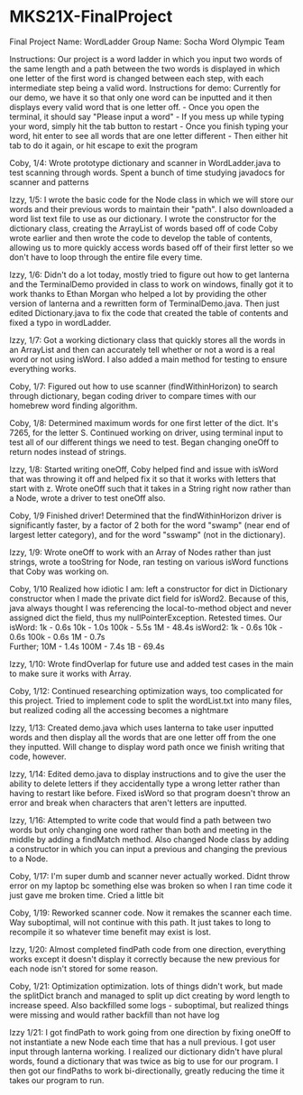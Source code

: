 # MKS21X-FinalProject
Final Project Name: WordLadder
Group Name: Socha Word Olympic Team


Instructions:
  Our project is a word ladder in which you input two words of the same length and a path between the two words is displayed in which one letter of the first word is changed between each step, with each intermediate step being a valid word.
  Instructions for demo:
    Currently for our demo, we have it so that only one word can be inputted and it then displays every valid word that is one letter off.
    - Once you open the terminal, it should say "Please input a word"
    - If you mess up while typing your word, simply hit the tab button to restart
    - Once you finish typing your word, hit enter to see all words that are one letter different
    - Then either hit tab to do it again, or hit escape to exit the program

Coby, 1/4:
  Wrote prototype dictionary and scanner in WordLadder.java to test scanning through words. Spent a bunch of time studying javadocs for scanner and patterns


Izzy, 1/5:
  I wrote the basic code for the Node class in which we will store our words and their previous words to maintain their "path". I also downloaded a word list text file to use as our dictionary. I wrote the constructor for the dictionary class, creating the ArrayList of words based off of code Coby wrote earlier and then wrote the code to develop the table of contents, allowing us to more quickly access words based off of their first letter so we don't have to loop through the entire file every time.


Izzy, 1/6:
  Didn't do a lot today, mostly tried to figure out how to get lanterna and the TerminalDemo provided in class to work on windows, finally got it to work thanks to Ethan Morgan who helped a lot by providing the other version of lanterna and a rewritten form of TerminalDemo.java. Then just edited Dictionary.java to fix the code that created the table of contents and fixed a typo in wordLadder.


Izzy, 1/7:
  Got a working dictionary class that quickly stores all the words in an ArrayList and then can accurately tell whether or not a word is a real word or not using isWord. I also added a main method for testing to ensure everything works.

Coby, 1/7:
  Figured out how to use scanner (findWithinHorizon) to search through dictionary, began coding driver to compare times with our homebrew word finding algorithm.

Coby, 1/8:
Determined maximum words for one first letter of the dict. It's 7265, for the letter S. Continued working on driver, using terminal input to test all of our different things we need to test. Began changing oneOff to return nodes instead of strings.


Izzy, 1/8:
Started writing oneOff, Coby helped find and issue with isWord that was throwing it off and helped fix it so that it works with letters that start with z. Wrote oneOff such that it takes in a String right now rather than a Node, wrote a driver to test oneOff also.


Coby, 1/9
  Finished driver! Determined that the findWithinHorizon driver is significantly faster, by a factor of 2 both for the word "swamp" (near end of largest letter category), and for the word "sswamp" (not in the dictionary).

Izzy, 1/9:
  Wrote oneOff to work with an Array of Nodes rather than just strings, wrote a tooString for Node, ran testing on various isWord functions that Coby was working on.

Coby, 1/10
  Realized how idiotic I am: left a constructor for dict in Dictionary constructor when I made the private dict field for isWord2. Because of this, java always thought I was referencing the local-to-method object and never assigned dict the field, thus my nullPointerException.
  Retested times.
  Our isWord:
  1k - 0.6s   10k - 1.0s   100k - 5.5s  1M - 48.4s
  isWord2:
  1k - 0.6s   10k - 0.6s   100k - 0.6s  1M - 0.7s   
  Further;    10M - 1.4s   100M - 7.4s  1B - 69.4s

Izzy, 1/10:
  Wrote findOverlap for future use and added test cases in the main to make sure it works with Array<Node>.

Coby, 1/12:
  Continued researching optimization ways, too complicated for this project. Tried to implement code to split the wordList.txt into many files, but realized coding all the accessing becomes a nightmare


Izzy, 1/13:
  Created demo.java which uses lanterna to take user inputted words and then display all the words that are one letter off from the one they inputted. Will change to display word path once we finish writing that code, however.

Izzy, 1/14:
  Edited demo.java to display instructions and to give the user the ability to delete letters if they accidentally type a wrong letter rather than having to restart like before. Fixed isWord so that program doesn't throw an error and break when characters that aren't letters are inputted.

Izzy, 1/16:
  Attempted to write code that would find a path between two words but only changing one word rather than both and meeting in the middle by adding a findMatch method. Also changed Node class by adding a constructor in which you can input a previous and changing the previous to a Node.

Coby, 1/17:
  I'm super dumb and scanner never actually worked. Didnt throw error on my laptop bc something else was broken so when I ran time code it just gave me broken time. Cried a little bit

Coby, 1/19:
  Reworked scanner code. Now it remakes the scanner each time. Way suboptimal, will not continue with this path. It just takes to long to recompile it so whatever time benefit may exist is lost.

Izzy, 1/20:
  Almost completed findPath code from one direction, everything works except it doesn't display it correctly because the new previous for each node isn't stored for some reason.

Coby, 1/21:
  Optimization optimization. lots of things didn't work, but made the splitDict branch and managed to split up dict creating by word length to increase speed. Also backfilled some logs - suboptimal, but realized things were missing and would rather backfill than not have log

Izzy 1/21:
  I got findPath to work going from one direction by fixing oneOff to not instantiate a new Node each time that has a null previous. I got user input through lanterna working. I realized our dictionary didn't have plural words, found a dictionary that was twice as big to use for our program. I then got our findPaths to work bi-directionally, greatly reducing the time it takes our program to run.
